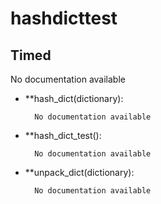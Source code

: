 hashdicttest
==============



Timed
--------------

No documentation available


- **hash_dict(dictionary):

		No documentation available


- **hash_dict_test():

		No documentation available


- **unpack_dict(dictionary):

		No documentation available
